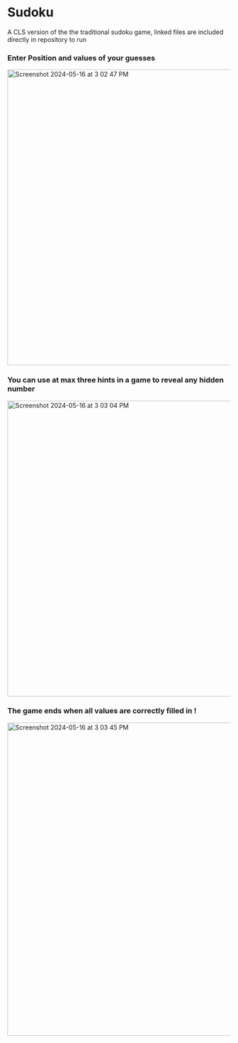 # Sudoku
A CLS version of the the traditional sudoku game, linked files are included directly in repository to run

### Enter Position and values of your guesses </br>
<img width="667" alt="Screenshot 2024-05-16 at 3 02 47 PM" src="https://github.com/electrify-7/Sudoku/assets/145887059/37651e25-1181-4be9-821d-a67725fcacbf"> </br>

### You can use at max three hints in a game to reveal any hidden number </br>
<img width="667" alt="Screenshot 2024-05-16 at 3 03 04 PM" src="https://github.com/electrify-7/Sudoku/assets/145887059/a7f66d60-84c4-46e5-b2d0-4f316c124ab3"> </br>

### The game ends when all values are correctly filled in ! </br>

<img width="706" alt="Screenshot 2024-05-16 at 3 03 45 PM" src="https://github.com/electrify-7/Sudoku/assets/145887059/b67ab9e4-dc58-48d6-bda0-471f135448ca">
